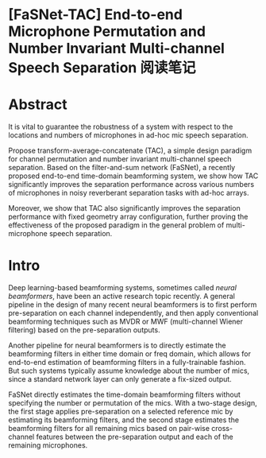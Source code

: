 # [FaSNet-TAC] End-to-end Microphone Permutation and Number Invariant Multi-channel Speech Separation 阅读笔记

# Abstract
It is vital to guarantee the robustness of a system with respect to the locations and numbers of microphones in ad-hoc mic speech separation.

Propose transform-average-concatenate (TAC), a simple design paradigm for channel permutation and number invariant multi-channel speech separation. Based on the filter-and-sum network (FaSNet), a recently proposed end-to-end time-domain beamforming system, we show how TAC significantly improves the separation performance across various numbers of microphones in noisy reverberant separation tasks with ad-hoc arrays.

Moreover, we show that TAC also significantly improves the separation performance with fixed geometry array configuration, further proving the effectiveness of the proposed paradigm in the general problem of multi-microphone speech separation.

# Intro
Deep learning-based beamforming systems, sometimes called *neural beamformers*, have been an active research topic recently. A general pipeline in the design of many recent neural beamformers is to first perform pre-separation on each channel independently, and then apply conventional beamforming techniques such as MVDR or MWF (multi-channel Wiener filtering) based on the pre-separation outputs.

Another pipeline for neural beamformers is to directly estimate the beamforming filters in either time domain or freq domain, which allows for end-to-end estimation of beamforming filters in a fully-trainable fashion. But such systems typically assume knowledge about the number of mics, since a standard network layer can only generate a fix-sized output.

FaSNet directly estimates the time-domain beamforming filters without specifying the number or permutation of the mics. With a two-stage design, the first stage applies pre-separation on a selected reference mic by estimating its beamforming filters, and the second stage estimates the beamforming filters for all remaining mics based on pair-wise cross-channel features between the pre-separation output and each of the remaining microphones.